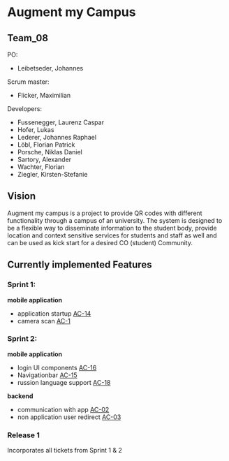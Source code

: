 # Augment my Campus

## Team_08

PO:

* Leibetseder, Johannes

Scrum master:

* Flicker, Maximilian

Developers:

* Fussenegger, Laurenz Caspar
* Hofer, Lukas
* Lederer, Johannes Raphael
* Löbl, Florian Patrick
* Porsche, Niklas Daniel
* Sartory, Alexander
* Wachter, Florian
* Ziegler, Kirsten-Stefanie

## Vision

Augment my campus is a project to provide QR codes with different functionality through a campus of an university. The system is designed to 
be a flexible way to disseminate information to the student body, provide location and context sensitive services for students and staff as well and 
can be used as kick start for a desired CO (student) Community.

## Currently implemented Features

### Sprint 1:
**mobile application**
* application startup [AC-14](https://github.com/sw21-tug/Team_08/issues/14)
* camera scan         [AC-1](https://github.com/sw21-tug/Team_08/issues/1)

### Sprint 2: 
**mobile application**
* login UI components [AC-16](https://github.com/sw21-tug/Team_08/issues/20)
* Navigationbar [AC-15](https://github.com/sw21-tug/Team_08/issues/19) 
* russion language support [AC-18](https://github.com/sw21-tug/Team_08/issues/24)

**backend**
* communication with app [AC-02](https://github.com/sw21-tug/Team_08/issues/2)
* non application user redirect [AC-03](https://github.com/sw21-tug/Team_08/issues/3)

### Release 1 
Incorporates all tickets from Sprint 1 & 2 

